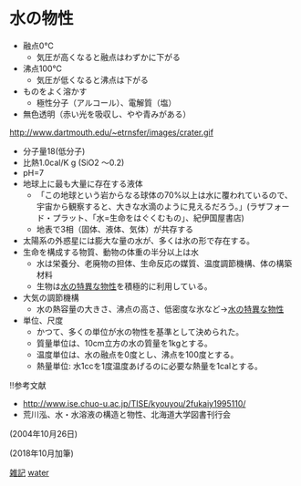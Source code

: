 # 水の物性


* 融点0℃
  * 気圧が高くなると融点はわずかに下がる
* 沸点100℃
  * 気圧が低くなると沸点は下がる
* ものをよく溶かす
  * 極性分子（アルコール）、電解質（塩）
* 無色透明（赤い光を吸収し、やや青みがある）

http://www.dartmouth.edu/~etrnsfer/images/crater.gif


* 分子量18(低分子)
* 比熱1.0cal/K g (SiO2 ～0.2)
* pH=7
* 地球上に最も大量に存在する液体
  * 「この地球という岩からなる球体の70%以上は水に覆われているので、宇宙から観察すると、大きな水滴のように見えるだろう。」(ラザフォード・プラット、「水=生命をはぐくむもの」、紀伊国屋書店)
  * 地表で3相（固体、液体、気体）が共存する
* 太陽系の外惑星には膨大な量の水が、多くは氷の形で存在する。
* 生命を構成する物質、動物の体重の半分以上は水
  * 水は栄養分、老廃物の担体、生命反応の媒質、温度調節機構、体の構築材料
  * 生物は[水の特異な物性](水の特異な物性.md)を積極的に利用している。
* 大気の調節機構
  * 水の熱容量の大きさ、沸点の高さ、低密度な氷など→[水の特異な物性](水の特異な物性.md)
* 単位、尺度
  * かつて、多くの単位が水の物性を基準として決められた。
  * 質量単位は、10cm立方の水の質量を1kgとする。
  * 温度単位は、水の融点を0度とし、沸点を100度とする。
  * 熱量単位: 水1ccを1度温度あげるのに必要な熱量を1calとする。





!!参考文献


* http://www.ise.chuo-u.ac.jp/TISE/kyouyou/2fukaiy1995110/
* 荒川泓、水・水溶液の構造と物性、北海道大学図書刊行会

(2004年10月26日)

(2018年10月加筆)



[雑記](雑記.md) [water](water.md)



